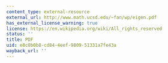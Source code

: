```yaml
---
content_type: external-resource
external_url: http://www.math.ucsd.edu/~fan/wp/eigen.pdf
has_external_license_warning: true
license: https://en.wikipedia.org/wiki/All_rights_reserved
status: ''
title: PDF
uid: e8c0b0b8-cd84-4eef-9809-51331a7fe43a
wayback_url: ''
---
```

